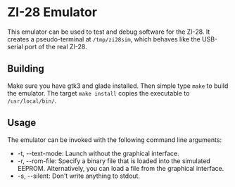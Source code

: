 # ZI-28 Emulator

This emulator can be used to test and debug software for the ZI-28. It creates
a pseudo-terminal at `/tmp/zi28sim`, which behaves like the USB-serial port of
the real ZI-28.

## Building

Make sure you have gtk3 and glade installed. Then simple type `make`
to build the emulator. The target `make install` copies the executable to
`/usr/local/bin/`.

## Usage

The emulator can be invoked with the following command line arguments:

* -t, --text-mode: Launch without the graphical interface.
* -r, --rom-file: Specify a binary file that is loaded into the simulated
  EEPROM. Alternatively, you can load a file from the graphical interface.
* -s, --silent: Don't write anything to stdout.

